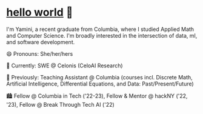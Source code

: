 # [hello world](http://yaminivibha.com)  👋

<!--
**yva2002/yva2002** is a ✨ _special_ ✨ repository because its `README.md` (this file) appears on your GitHub profile.-->

I'm Yamini, a recent graduate from Columbia, where I studied Applied Math and Computer Science. I'm broadly interested in the intersection of data, ml, and software development. 

😄 Pronouns: She/her/hers

🤖 Currently: SWE @ Celonis (CeloAI Research)

👯 Previously: Teaching Assistant @ Columbia (courses incl. Discrete Math, Artificial Intelligence, Differential Equations, and Data: Past/Present/Future)

🏙️ Fellow @ Columbia in Tech ('22-23), Fellow & Mentor @ hackNY ('22, '23), Fellow @ Break Through Tech AI ('22)
